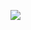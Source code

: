 <a href="https://leetcode.com/RianulAmin/">![](https://leetcard.jacoblin.cool/RianulAmin?width=500&height=200)</a>

